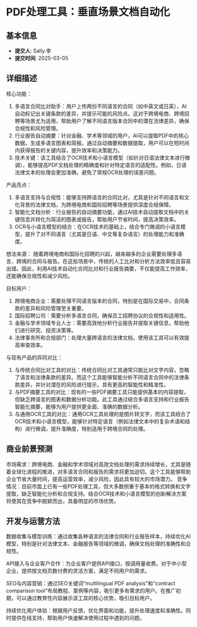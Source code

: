 # PDF处理工具：垂直场景文档自动化

## 基本信息
- **提交人**: Sally.李
- **提交时间**: 2025-03-05

## 详细描述
核心功能：
1. 多语言合同比对助手：用户上传两份不同语言的合同（如中英文或日英），AI自动标记出关键条款的差异，并提示可能的风险点。这对于跨境电商、跨境招聘等场景尤为适用，帮助用户了解不同语言版本合同中的潜在法律差异，确保合规性和风险管理。
2. 行业报告自动摘要：针对金融、学术等领域的用户，AI可以提取PDF中的核心数据，生成多语言图表和简报。通过自动摘要和数据提取，用户可以在短时间内获得报告的关键内容，提升效率和决策能力。
3. 技术关键：该工具结合了OCR技术和小语言模型（如针对日语法律文本进行微调），能够提高PDF文档处理的精确度和针对特定语言的适配性。例如，日语法律文本的处理会更加准确，避免了常规OCR处理的误差问题。

产品亮点：
1. 多语言支持与合规性：能够支持跨语言的合同比对，尤其是针对不同语言和文化背景的法律文档，为跨境电商和国际招聘等场景提供深度合规保障。
2. 智能化文档分析：行业报告的自动摘要功能，通过AI技术自动提取文档中的关键信息并转化为简洁的图表或报告，帮助用户节省时间，提高决策效率。
3. OCR与小语言模型的结合：在OCR技术的基础上，结合专门微调的小语言模型，提升了对不同语言（尤其是日语、中文等复杂语言）的处理能力和准确度。

想法来源：
随着跨境电商和国际化招聘的兴起，越来越多的企业需要处理多语言、跨境的合同与报告。在这些场景中，传统的人工比对和分析方法效率低且容易出错。因此，利用AI技术自动化合同比对和行业报告摘要，不仅能提高工作效率，还能确保合规性和减少风险。

目标用户：
1. 跨境电商企业：需要处理不同语言版本的合同，特别是在国际交易中，合同条款的差异和风险管理至关重要。
2. 国际招聘公司：需要分析多语言合同，确保员工招聘协议的合规性和适用性。
3. 金融与学术领域专业人士：需要高效地分析行业报告并提取关键信息，帮助他们进行研究、投资决策等。
4. 法律事务所和合规部门：处理大量跨语言的法律文档，使用该工具可以有效提高审查效率。

与现有产品的异同对比：
1. 与传统合同比对工具的对比：传统合同比对工具通常只能比对文字内容，忽略了语言和法律条款的差异。而这个工具能够智能分析不同语言合同中的法律条款差异，并针对潜在的风险进行提示，具有更高的智能性和精准性。
2. 与PDF摘要工具的对比：现有的一些PDF摘要工具只能提供基本的内容提取，但缺乏跨语言的图表和数据分析功能。此工具通过结合多语言支持和行业报告智能化摘要，能够为用户提供更全面、准确的数据分析。
3. 与通用OCR工具的对比：通用OCR工具处理的是图片转文字，而该工具结合了OCR技术和小语言模型，能够针对特定语言（例如法律文本中的复杂术语和结构）进行微调，提升准确度，特别适用于跨境合同的处理。

## 商业前景预测
市场需求：跨境电商、金融和学术领域对高效文档处理的需求持续增长，尤其是随着全球化进程的推进，对多语言合同和报告的需求将更加迫切。这个工具能够帮助企业节省大量时间，提高运营效率，减少风险，因此具有较大的市场潜力。
竞争情况：目前市面上已有一些PDF处理工具，但大多数侧重于基本的格式转换和文字提取，缺乏智能化分析和合规支持。结合OCR技术和小语言模型的创新解决方案将使其在竞争中脱颖而出，具备明显的市场优势。

## 开发与运营方法
数据收集与模型训练：通过收集各种语言的法律合同和行业报告样本，持续优化AI模型，特别是针对法律文本、金融报告等领域的微调，确保文档处理的准确性和合规性。

API接入与企业客户合作：为企业客户提供API接口，按调用量收费。对于中小型企业，提供按文档页数付费的灵活方案，满足不同用户的需求。

SEO与内容营销：通过SEO关键词“multilingual PDF analysis”和“contract comparison tool”布局教程、案例等内容，吸引更多有需求的用户。在推广初期，可以通过教育性内容展示该工具的核心优势，吸引目标用户。

持续优化用户体验：根据用户反馈，优化界面和功能，提升处理速度和准确性。同时提供在线支持，帮助用户快速解决使用过程中遇到的问题。

